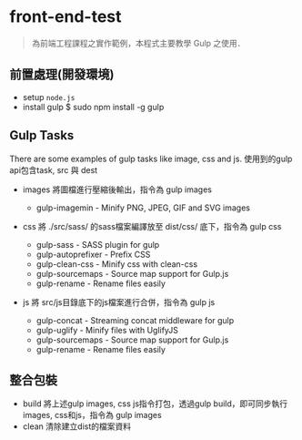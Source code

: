 # front-end-test
> 為前端工程課程之實作範例，本程式主要教學 Gulp 之使用．

## 前置處理(開發環境)
- setup `node.js`
- install gulp
    $ sudo npm install -g gulp

## Gulp Tasks
There are some examples of gulp tasks like image, css and js. 使用到的gulp api包含task, src 與 dest
- images
  將圖檔進行壓縮後輸出，指令為 gulp images
  - gulp-imagemin - Minify PNG, JPEG, GIF and SVG images 

- css
  將 ./src/sass/ 的sass檔案編譯放至 dist/css/ 底下，指令為 gulp css
  - gulp-sass - SASS plugin for gulp
  - gulp-autoprefixer - Prefix CSS
  - gulp-clean-css - Minify css with clean-css
  - gulp-sourcemaps - Source map support for Gulp.js
  - gulp-rename - Rename files easily

- js
  將 src/js目錄底下的js檔案進行合併，指令為 gulp js
  - gulp-concat - Streaming concat middleware for gulp 
  - gulp-uglify - Minify files with UglifyJS
  - gulp-sourcemaps - Source map support for Gulp.js
  - gulp-rename - Rename files easily

## 整合包裝
- build
  將上述gulp images, css js指令打包，透過gulp build，即可同步執行images, css和js，指令為 gulp images
- clean
  清除建立dist的檔案資料


